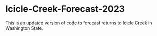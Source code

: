 # Icicle-Creek-Forecast-2023
This is an updated version of code to forecast returns to Icicle Creek in Washington State.
